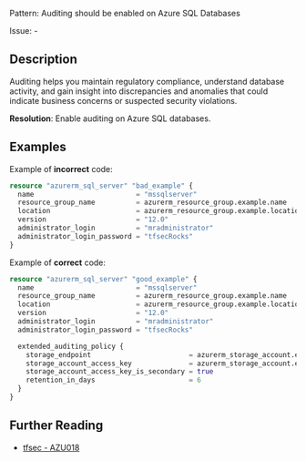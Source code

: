 Pattern: Auditing should be enabled on Azure SQL Databases

Issue: -

## Description

Auditing helps you maintain regulatory compliance, understand database activity, and gain insight into discrepancies and anomalies that could indicate business concerns or suspected security violations.

**Resolution**: Enable auditing on Azure SQL databases.

## Examples

Example of **incorrect** code:

```terraform
resource "azurerm_sql_server" "bad_example" {
  name                         = "mssqlserver"
  resource_group_name          = azurerm_resource_group.example.name
  location                     = azurerm_resource_group.example.location
  version                      = "12.0"
  administrator_login          = "mradministrator"
  administrator_login_password = "tfsecRocks"
}
```

Example of **correct** code:

```terraform
resource "azurerm_sql_server" "good_example" {
  name                         = "mssqlserver"
  resource_group_name          = azurerm_resource_group.example.name
  location                     = azurerm_resource_group.example.location
  version                      = "12.0"
  administrator_login          = "mradministrator"
  administrator_login_password = "tfsecRocks"

  extended_auditing_policy {
    storage_endpoint                        = azurerm_storage_account.example.primary_blob_endpoint
    storage_account_access_key              = azurerm_storage_account.example.primary_access_key
    storage_account_access_key_is_secondary = true
    retention_in_days                       = 6
  }
}
```

## Further Reading

* [tfsec - AZU018](https://tfsec.dev/docs/aws/AZU018/)